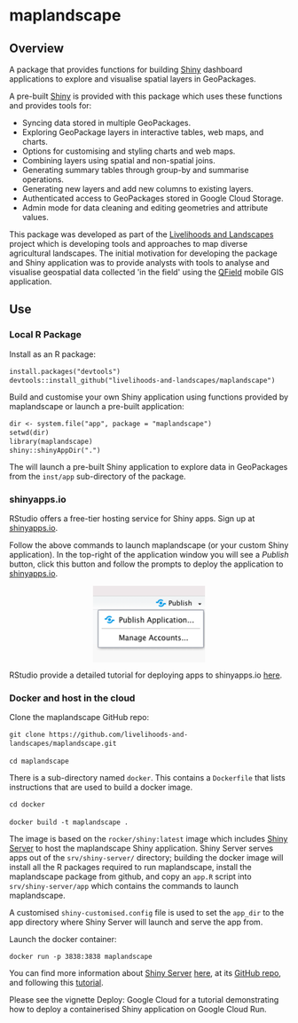 # maplandscape

## Overview

A package that provides functions for building [Shiny](https://shiny.rstudio.com) dashboard applications to explore and visualise spatial layers in GeoPackages.

A pre-built [Shiny](https://shiny.rstudio.com) is provided with this package which uses these functions and provides tools for:

* Syncing data stored in multiple GeoPackages.
* Exploring GeoPackage layers in interactive tables, web maps, and charts.
* Options for customising and styling charts and web maps. 
* Combining layers using spatial and non-spatial joins.
* Generating summary tables through group-by and summarise operations. 
* Generating new layers and add new columns to existing layers. 
* Authenticated access to GeoPackages stored in Google Cloud Storage.
* Admin mode for data cleaning and editing geometries and attribute values.

This package was developed as part of the [Livelihoods and Landscapes](https://livelihoods-and-landscapes.com) project which is developing tools and approaches to map diverse agricultural landscapes. The initial motivation for developing the package and Shiny application was to provide analysts with tools to analyse and visualise geospatial data collected 'in the field' using the [QField](https://qfield.org) mobile GIS application. 

## Use

### Local R Package

Install as an R package:

```
install.packages("devtools")
devtools::install_github("livelihoods-and-landscapes/maplandscape")
```

Build and customise your own Shiny application using functions provided by maplandscape or launch a pre-built application:

```
dir <- system.file("app", package = "maplandscape")
setwd(dir)
library(maplandscape)
shiny::shinyAppDir(".")
```

The will launch a pre-built Shiny application to explore data in GeoPackages from the `inst/app` sub-directory of the package. 

### shinyapps.io

RStudio offers a free-tier hosting service for Shiny apps. Sign up at [shinyapps.io](https://www.shinyapps.io). 

Follow the above commands to launch maplandscape (or your custom Shiny application). In the top-right of the application window you will see a *Publish* button, click this button and follow the prompts to deploy the application to [shinyapps.io](https://www.shinyapps.io).

<img src="man/figures/shiny-publish.png" width="40%" style="display: block; margin: auto;"/>

RStudio provide a detailed tutorial for deploying apps to shinyapps.io [here](https://shiny.rstudio.com/articles/shinyapps.html).


### Docker and host in the cloud

Clone the maplandscape GitHub repo:

```
git clone https://github.com/livelihoods-and-landscapes/maplandscape.git

cd maplandscape
```

There is a sub-directory named `docker`. This contains a `Dockerfile` that lists instructions that are used to build a docker image.

```
cd docker

docker build -t maplandscape .
```

The image is based on the `rocker/shiny:latest` image which includes [Shiny Server](https://www.rstudio.com/products/shiny/shiny-server/?_ga=2.240850435.1437924050.1628840494-908324396.1627896044) to host the maplandscape Shiny application. Shiny Server serves apps out of the `srv/shiny-server/` directory; building the docker image will install all the R packages required to run maplandscape, install the maplandscape package from github, and copy an `app.R` script into `srv/shiny-server/app` which contains the commands to launch maplandscape. 

A customised `shiny-customised.config` file is used to set the `app_dir` to  the app directory where Shiny Server will launch and serve the app from. 

Launch the docker container:

```
docker run -p 3838:3838 maplandscape
```

You can find more information about [Shiny Server](https://www.rstudio.com/products/shiny/shiny-server/?_ga=2.240850435.1437924050.1628840494-908324396.1627896044) [here](https://shiny.rstudio.com/articles/shiny-server.html), at its [GitHub repo](https://github.com/rstudio/shiny-server), and following this [tutorial](https://deanattali.com/2015/05/09/setup-rstudio-shiny-server-digital-ocean/). 

Please see the vignette Deploy: Google Cloud for a tutorial demonstrating how to deploy a containerised Shiny application on Google Cloud Run. 
